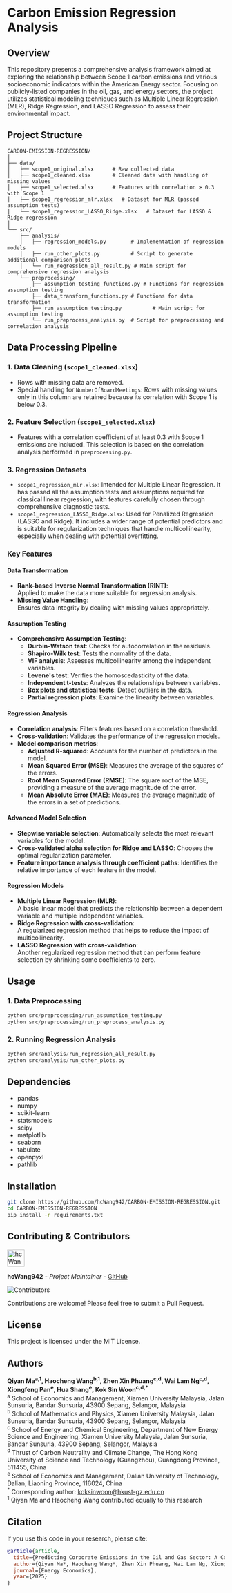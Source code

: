 # Carbon Emission Regression Analysis

## Overview
This repository presents a comprehensive analysis framework aimed at exploring the relationship between Scope 1 carbon emissions and various socioeconomic indicators within the American Energy sector. Focusing on publicly-listed companies in the oil, gas, and energy sectors, the project utilizes statistical modeling techniques such as Multiple Linear Regression (MLR), Ridge Regression, and LASSO Regression to assess their environmental impact.

## Project Structure
```
CARBON-EMISSION-REGRESSION/
│
├── data/
│   ├── scope1_original.xlsx      # Raw collected data
│   ├── scope1_cleaned.xlsx       # Cleaned data with handling of missing values
│   ├── scope1_selected.xlsx      # Features with correlation ≥ 0.3 with Scope 1
│   ├── scope1_regression_mlr.xlsx   # Dataset for MLR (passed assumption tests)
│   └── scope1_regression_LASSO_Ridge.xlsx   # Dataset for LASSO & Ridge regression
│
└── src/
    ├── analysis/
    │   ├── regression_models.py        # Implementation of regression models
    │   ├── run_other_plots.py          # Script to generate additional comparison plots
    │   └── run_regression_all_result.py # Main script for comprehensive regression analysis
    └── preprocessing/
        ├── assumption_testing_functions.py # Functions for regression assumption testing
        ├── data_transform_functions.py # Functions for data transformation
        ├── run_assumption_testing.py          # Main script for assumption testing
        └── run_preprocess_analysis.py  # Script for preprocessing and correlation analysis
```

## Data Processing Pipeline

### 1. Data Cleaning (`scope1_cleaned.xlsx`)
- Rows with missing data are removed.
- Special handling for `NumberOfBoardMeetings`: Rows with missing values only in this column are retained because its correlation with Scope 1 is below 0.3.

### 2. Feature Selection (`scope1_selected.xlsx`)
- Features with a correlation coefficient of at least 0.3 with Scope 1 emissions are included. This selection is based on the correlation analysis performed in `preprocessing.py`.

### 3. Regression Datasets
- `scope1_regression_mlr.xlsx`: Intended for Multiple Linear Regression. It has passed all the assumption tests and assumptions required for classical linear regression, with features carefully chosen through comprehensive diagnostic tests.
- `scope1_regression_LASSO_Ridge.xlsx`: Used for Penalized Regression (LASSO and Ridge). It includes a wider range of potential predictors and is suitable for regularization techniques that handle multicollinearity, especially when dealing with potential overfitting.

### Key Features
#### Data Transformation  
- **Rank-based Inverse Normal Transformation (RINT)**:  
  Applied to make the data more suitable for regression analysis.  
- **Missing Value Handling**:  
  Ensures data integrity by dealing with missing values appropriately.  

#### Assumption Testing  
- **Comprehensive Assumption Testing**:  
  - **Durbin-Watson test**: Checks for autocorrelation in the residuals.  
  - **Shapiro-Wilk test**: Tests the normality of the data.  
  - **VIF analysis**: Assesses multicollinearity among the independent variables.  
  - **Levene's test**: Verifies the homoscedasticity of the data.  
  - **Independent t-tests**: Analyzes the relationships between variables.  
  - **Box plots and statistical tests**: Detect outliers in the data.  
  - **Partial regression plots**: Examine the linearity between variables.  

#### Regression Analysis  
- **Correlation analysis**: Filters features based on a correlation threshold.  
- **Cross-validation**: Validates the performance of the regression models.  
- **Model comparison metrics**:  
  - **Adjusted R-squared**: Accounts for the number of predictors in the model.  
  - **Mean Squared Error (MSE)**: Measures the average of the squares of the errors.  
  - **Root Mean Squared Error (RMSE)**: The square root of the MSE, providing a measure of the average magnitude of the error.  
  - **Mean Absolute Error (MAE)**: Measures the average magnitude of the errors in a set of predictions.  

#### Advanced Model Selection  
- **Stepwise variable selection**: Automatically selects the most relevant variables for the model.  
- **Cross-validated alpha selection for Ridge and LASSO**: Chooses the optimal regularization parameter.  
- **Feature importance analysis through coefficient paths**: Identifies the relative importance of each feature in the model.  

#### Regression Models  
- **Multiple Linear Regression (MLR)**:  
  A basic linear model that predicts the relationship between a dependent variable and multiple independent variables.  
- **Ridge Regression with cross-validation**:  
  A regularized regression method that helps to reduce the impact of multicollinearity.  
- **LASSO Regression with cross-validation**:  
  Another regularized regression method that can perform feature selection by shrinking some coefficients to zero.  

## Usage

### 1. Data Preprocessing
```python
python src/preprocessing/run_assumption_testing.py
python src/preprocessing/run_preprocess_analysis.py
```

### 2. Running Regression Analysis
```python
python src/analysis/run_regression_all_result.py
python src/analysis/run_other_plots.py
```

## Dependencies
- pandas
- numpy
- scikit-learn
- statsmodels
- scipy
- matplotlib
- seaborn
- tabulate
- openpyxl
- pathlib

## Installation
```bash
git clone https://github.com/hcWang942/CARBON-EMISSION-REGRESSION.git
cd CARBON-EMISSION-REGRESSION
pip install -r requirements.txt
```

## Contributing & Contributors

<a href="https://github.com/hcWang942"><img src="https://github.com/hcWang942.png" width="40px" alt="hcWang942" /></a>

**hcWang942** - *Project Maintainer* - [GitHub](https://github.com/hcWang942)

![Contributors](https://img.shields.io/github/contributors/hcWang942/CARBON-EMISSION-REGRESSION)

Contributions are welcome! Please feel free to submit a Pull Request.

## License
This project is licensed under the MIT License.

## Authors
**Qiyan Ma<sup>a,1</sup>, Haocheng Wang<sup>b,1</sup>, Zhen Xin Phuang<sup>c,d</sup>, Wai Lam Ng<sup>c,d</sup>, Xiongfeng Pan<sup>e</sup>, Hua Shang<sup>e</sup>, Kok Sin Woon<sup>c,d,*</sup>**  
<sup>a</sup> School of Economics and Management, Xiamen University Malaysia, Jalan Sunsuria, Bandar Sunsuria, 43900 Sepang, Selangor, Malaysia  
<sup>b</sup> School of Mathematics and Physics, Xiamen University Malaysia, Jalan Sunsuria, Bandar Sunsuria, 43900 Sepang, Selangor, Malaysia  
<sup>c</sup> School of Energy and Chemical Engineering, Department of New Energy Science and Engineering, Xiamen University Malaysia, Jalan Sunsuria, Bandar Sunsuria, 43900 Sepang, Selangor, Malaysia  
<sup>d</sup> Thrust of Carbon Neutrality and Climate Change, The Hong Kong University of Science and Technology (Guangzhou), Guangdong Province, 511455, China  
<sup>e</sup> School of Economics and Management, Dalian University of Technology, Dalian, Liaoning Province, 116024, China  
<sup>*</sup> Corresponding author: koksinwoon@hkust-gz.edu.cn  
<sup>1</sup> Qiyan Ma and Haocheng Wang contributed equally to this research

## Citation

If you use this code in your research, please cite:

```bibtex
@article{article,
  title={Predicting Corporate Emissions in the Oil and Gas Sector: A Comparative Regression Model Analysis using Environmental, Financial, and Governance Indicators},
  author={Qiyan Ma*, Haocheng Wang*, Zhen Xin Phuang, Wai Lam Ng, Xiongfeng Pan, Hua Shang, Kok Sin Woon},
  journal={Energy Economics},
  year={2025}
}
```